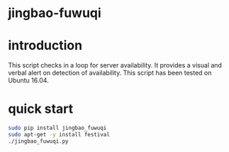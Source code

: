 # jingbao-fuwuqi

# introduction

This script checks in a loop for server availability. It provides a visual and verbal alert on detection of availability. This script has been tested on Ubuntu 16.04.

# quick start

```Bash
sudo pip install jingbao_fuwuqi
sudo apt-get -y install festival
./jingbao_fuwuqi.py
```
